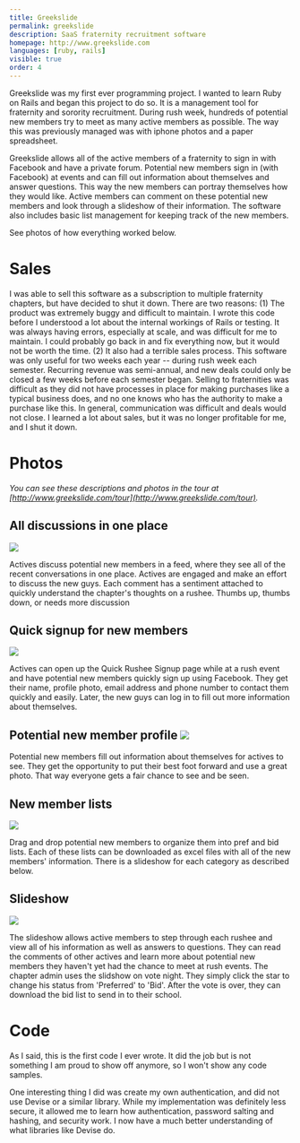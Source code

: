 ```yaml
---
title: Greekslide
permalink: greekslide
description: SaaS fraternity recruitment software
homepage: http://www.greekslide.com
languages: [ruby, rails]
visible: true
order: 4
---
```


Greekslide was my first ever programming project. I wanted to learn Ruby on Rails and began this project to do so. It is a management tool for fraternity and sorority recruitment. During rush week, hundreds of potential new members try to meet as many active members as possible. The way this was previously managed was with iphone photos and a paper spreadsheet.

Greekslide allows all of the active members of a fraternity to sign in with Facebook and have a private forum. Potential new members sign in (with Facebook) at events and can fill out information about themselves and answer questions. This way the new members can portray themselves how they would like. Active members can comment on these potential new members and look through a slideshow of their information. The software also includes basic list management for keeping track of the new members.

See photos of how everything worked below.

# Sales
I was able to sell this software as a subscription to multiple fraternity chapters, but have decided to shut it down. There are two reasons: (1) The product was extremely buggy and difficult to maintain. I wrote this code before I understood a lot about the internal workings of Rails or testing. It was always having errors, especially at scale, and was difficult for me to maintain. I could probably go back in and fix everything now, but it would not be worth the time. (2) It also had a terrible sales process. This software was only useful for two weeks each year -- during rush week each semester. Recurring revenue was semi-annual, and new deals could only be closed a few weeks before each semester began. Selling to fraternities was difficult as they did not have processes in place for making purchases like a typical business does, and no one knows who has the authority to make a purchase like this. In general, communication was difficult and deals would not close. I learned a lot about sales, but it was no longer profitable for me, and I shut it down.

# Photos

*You can see these descriptions and photos in the tour at [http://www.greekslide.com/tour](http://www.greekslide.com/tour).*

## All discussions in one place
![](http://greekslide.com/assets/stream_c-0c408ccadb647c1347b2e651852c5e02.jpg)

Actives discuss potential new members in a feed, where they see all of the recent conversations in one place. Actives are engaged and make an effort to discuss the new guys. Each comment has a sentiment attached to quickly understand the chapter's thoughts on a rushee. Thumbs up, thumbs down, or needs more discussion


## Quick signup for new members
![](http://greekslide.com/assets/quick_c-b4e22e8c1e0285f4855b06aed6a52099.jpg)

Actives can open up the Quick Rushee Signup page while at a rush event and have potential new members quickly sign up using Facebook. They get their name, profile photo, email address and phone number to contact them quickly and easily. Later, the new guys can log in to fill out more information about themselves.


## Potential new member profile ![](http://greekslide.com/assets/profile_c-fc55620e08e80c911412958dbdcbb053.jpg)

Potential new members fill out information about themselves for actives to see. They get the opportunity to put their best foot forward and use a great photo. That way everyone gets a fair chance to see and be seen.

## New member lists
![](http://greekslide.com/assets/rush_c-a1e5f7a3c32d2f3cb7d7d1dd4519d6ac.jpg)

Drag and drop potential new members to organize them into pref and bid lists. Each of these lists can be downloaded as excel files with all of the new members' information. There is a slideshow for each category as described below.

## Slideshow
![](http://greekslide.com/assets/slideshow_c-e798f24f1dc13ed467125bd5e288cfae.jpg)

The slideshow allows active members to step through each rushee and view all of his information as well as answers to questions. They can read the comments of other actives and learn more about potential new members they haven't yet had the chance to meet at rush events. The chapter admin uses the slidshow on vote night. They simply click the star to change his status from 'Preferred' to 'Bid'. After the vote is over, they can download the bid list to send in to their school.



# Code

As I said, this is the first code I ever wrote. It did the job but is not something I am proud to show off anymore, so I won't show any code samples.

One interesting thing I did was create my own authentication, and did not use Devise or a similar library. While my implementation was definitely less secure, it allowed me to learn how authentication, password salting and hashing, and security work. I now have a much better understanding of what libraries like Devise do.
